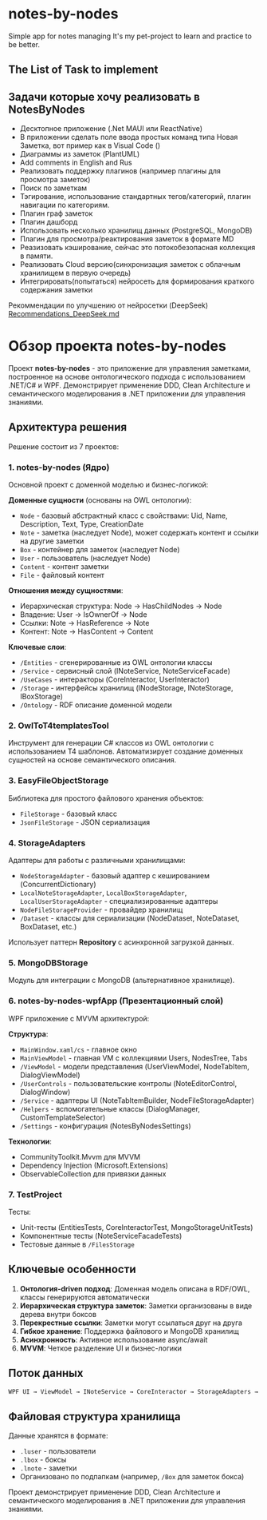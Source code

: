 # notes-by-nodes
Simple app  for notes managing
It's my pet-project to learn and practice to be better. 

## The List of Task to implement
## Задачи которые хочу реализовать в NotesByNodes
- Десктопное приложение (.Net MAUI или ReactNative)
- В приложении сделать поле ввода простых команд типа Новая Заметка, вот пример как в Visual Code ()
- Диаграммы из заметок (PlantUML)
- Add comments in English and Rus
- Реализовать поддержку плагинов (например плагины для просмотра заметок) 
- Поиск по заметкам
- Тэгирование, использование стандартных тегов/категорий, плагин навигации по категориям.
- Плагин граф заметок
- Плагин дашборд
- Использовать несколько хранилищ данных (PostgreSQL, MongoDB)
- Плагин для просмотра/реактирования заметок в форматe MD
- Реазизовать кэширование, сейчас это потокобезопасная коллекция в памяти. 
- Реализовать Cloud версию(синхронизация заметок с облачным хранилищем в первую очередь)
- Интегрировать(попытаться) нейросеть для формирования краткого содержания заметки

Рекоммендации по улучшению от нейросетки (DeepSeek) [Recommendations_DeepSeek.md‎](https://github.com/Bessolitsyn/notes-by-nodes/blob/main/Recommendations_DeepSeek.md)

# Обзор проекта notes-by-nodes

Проект __notes-by-nodes__ - это приложение для управления заметками, построенное на основе онтологического подхода с использованием .NET/C# и WPF.
Демонстрирует применение DDD, Clean Architecture и семантического моделирования в .NET приложении для управления знаниями.

## Архитектура решения

Решение состоит из 7 проектов:

### 1. __notes-by-nodes__ (Ядро)

Основной проект с доменной моделью и бизнес-логикой:

__Доменные сущности__ (основаны на OWL онтологии):

- `Node` - базовый абстрактный класс с свойствами: Uid, Name, Description, Text, Type, CreationDate
- `Note` - заметка (наследует Node), может содержать контент и ссылки на другие заметки
- `Box` - контейнер для заметок (наследует Node)
- `User` - пользователь (наследует Node)
- `Content` - контент заметки
- `File` - файловый контент

__Отношения между сущностями__:

- Иерархическая структура: Node → HasChildNodes → Node
- Владение: User → IsOwnerOf → Node
- Ссылки: Note → HasReference → Note
- Контент: Note → HasContent → Content

__Ключевые слои__:

- `/Entities` - сгенерированные из OWL онтологии классы
- `/Service` - сервисный слой (INoteService, NoteServiceFacade)
- `/UseCases` - интеракторы (CoreInteractor, UserInteractor)
- `/Storage` - интерфейсы хранилищ (INodeStorage, INoteStorage, IBoxStorage)
- `/Ontology` - RDF описание доменной модели

### 2. __OwlToT4templatesTool__

Инструмент для генерации C# классов из OWL онтологии с использованием T4 шаблонов. Автоматизирует создание доменных сущностей на основе семантического описания.

### 3. __EasyFileObjectStorage__

Библиотека для простого файлового хранения объектов:

- `FileStorage` - базовый класс
- `JsonFileStorage` - JSON сериализация

### 4. __StorageAdapters__

Адаптеры для работы с различными хранилищами:

- `NodeStorageAdapter` - базовый адаптер с кешированием (ConcurrentDictionary)
- `LocalNoteStorageAdapter`, `LocalBoxStorageAdapter`, `LocalUserStorageAdapter` - специализированные адаптеры
- `NodeFileStorageProvider` - провайдер хранилищ
- `/Dataset` - классы для сериализации (NodeDataset, NoteDataset, BoxDataset, etc.)

Использует паттерн __Repository__ с асинхронной загрузкой данных.

### 5. __MongoDBStorage__

Модуль для интеграции с MongoDB (альтернативное хранилище).

### 6. __notes-by-nodes-wpfApp__ (Презентационный слой)

WPF приложение с MVVM архитектурой:

__Структура__:

- `MainWindow.xaml/cs` - главное окно
- `MainViewModel` - главная VM с коллекциями Users, NodesTree, Tabs
- `/ViewModel` - модели представления (UserViewModel, NodeTabItem, DialogViewModel)
- `/UserControls` - пользовательские контролы (NoteEditorControl, DialogWindow)
- `/Service` - адаптеры UI (NoteTabItemBuilder, NodeFileStorageAdapter)
- `/Helpers` - вспомогательные классы (DialogManager, CustomTemplateSelector)
- `/Settings` - конфигурация (NotesByNodesSettings)

__Технологии__:

- CommunityToolkit.Mvvm для MVVM
- Dependency Injection (Microsoft.Extensions)
- ObservableCollection для привязки данных

### 7. __TestProject__

Тесты:

- Unit-тесты (EntitiesTests, CoreInteractorTest, MongoStorageUnitTests)
- Компонентные тесты (NoteServiceFacadeTests)
- Тестовые данные в `/FilesStorage`

## Ключевые особенности

1. __Онтология-driven подход__: Доменная модель описана в RDF/OWL, классы генерируются автоматически
2. __Иерархическая структура заметок__: Заметки организованы в виде дерева внутри боксов
3. __Перекрестные ссылки__: Заметки могут ссылаться друг на друга
4. __Гибкое хранение__: Поддержка файлового и MongoDB хранилищ
5. __Асинхронность__: Активное использование async/await
6. __MVVM__: Четкое разделение UI и бизнес-логики

## Поток данных

```javascript
WPF UI → ViewModel → INoteService → CoreInteractor → StorageAdapters → FileStorage/MongoDB
```

## Файловая структура хранилища

Данные хранятся в формате:

- `.luser` - пользователи
- `.lbox` - боксы
- `.lnote` - заметки
- Организовано по подпапкам (например, `/Box` для заметок бокса)

Проект демонстрирует применение DDD, Clean Architecture и семантического моделирования в .NET приложении для управления знаниями.

